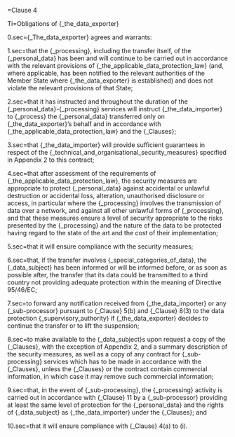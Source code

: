=Clause 4

Ti=Obligations of {_the_data_exporter}

0.sec={_The_data_exporter} agrees and warrants:

1.sec=that the {_processing}, including the transfer itself, of the {_personal_data} has been and will continue to be carried out in accordance with the relevant provisions of {_the_applicable_data_protection_law} (and, where applicable, has been notified to the relevant authorities of the Member State where {_the_data_exporter} is established) and does not violate the relevant provisions of that State;

2.sec=that it has instructed and throughout the duration of the {_personal_data}-{_processing} services will instruct {_the_data_importer} to {_process} the {_personal_data} transferred only on {_the_data_exporter}’s behalf and in accordance with {_the_applicable_data_protection_law} and the {_Clauses};

3.sec=that {_the_data_importer} will provide sufficient guarantees in respect of the {_technical_and_organisational_security_measures} specified in Appendix 2 to this contract;

4.sec=that after assessment of the requirements of {_the_applicable_data_protection_law}, the security measures are appropriate to protect {_personal_data} against accidental or unlawful destruction or accidental loss, alteration, unauthorised disclosure or access, in particular where the {_processing} involves the transmission of data over a network, and against all other unlawful forms of {_processing}, and that these measures ensure a level of security appropriate to the risks presented by the {_processing} and the nature of the data to be protected having regard to the state of the art and the cost of their implementation;

5.sec=that it will ensure compliance with the security measures;

6.sec=that, if the transfer involves {_special_categories_of_data}, the {_data_subject} has been informed or will be informed before, or as soon as possible after, the transfer that its data could be transmitted to a third country not providing adequate protection within the meaning of Directive 95/46/EC;

7.sec=to forward any notification received from {_the_data_importer} or any {_sub-processor} pursuant to {_Clause} 5(b) and {_Clause} 8(3) to the data protection {_supervisory_authority} if {_the_data_exporter} decides to continue the transfer or to lift the suspension;

8.sec=to make available to the {_data_subject}s upon request a copy of the {_Clauses}, with the exception of Appendix 2, and a summary description of the security measures, as well as a copy of any contract for {_sub-processing} services which has to be made in accordance with the {_Clauses}, unless the {_Clauses} or the contract contain commercial information, in which case it may remove such commercial information;

9.sec=that, in the event of {_sub-processing}, the {_processing} activity is carried out in accordance with {_Clause} 11 by a {_sub-processor} providing at least the same level of protection for the {_personal_data} and the rights of {_data_subject} as {_the_data_importer} under the {_Clauses}; and

10.sec=that it will ensure compliance with {_Clause} 4(a) to (i).

